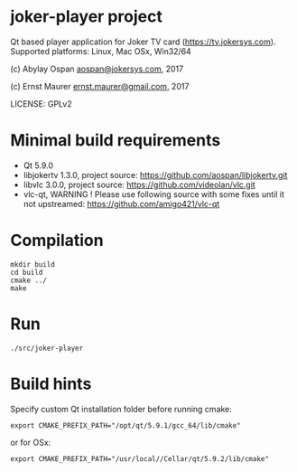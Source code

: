 # joker-player project

Qt based player application for Joker TV card (https://tv.jokersys.com).
Supported platforms: Linux, Mac OSx, Win32/64

(c) Abylay Ospan <aospan@jokersys.com>, 2017

(c) Ernst Maurer <ernst.maurer@gmail.com>, 2017

LICENSE: GPLv2

# Minimal build requirements

 * Qt 5.9.0
 * libjokertv 1.3.0, project source: https://github.com/aospan/libjokertv.git
 * libvlc 3.0.0, project source: https://github.com/videolan/vlc.git
 * vlc-qt, WARNING ! Please use following source with some fixes until it not upstreamed:
	https://github.com/amigo421/vlc-qt

# Compilation
```
mkdir build
cd build
cmake ../
make
```

# Run

```
./src/joker-player
```

# Build hints

Specify custom Qt installation folder before running cmake:
```
export CMAKE_PREFIX_PATH="/opt/qt/5.9.1/gcc_64/lib/cmake"
```
or for OSx:
```
export CMAKE_PREFIX_PATH="/usr/local//Cellar/qt/5.9.2/lib/cmake"
```
